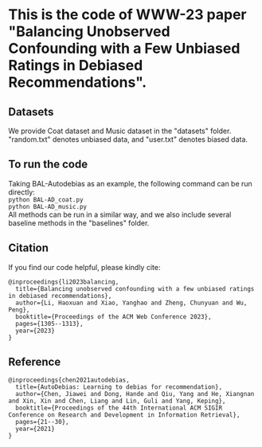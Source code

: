 # This is the code of WWW-23 paper "Balancing Unobserved Confounding with a Few Unbiased Ratings in Debiased Recommendations".

## Datasets
We provide Coat dataset and Music dataset in the "datasets" folder. "random.txt" denotes unbiased data, and "user.txt" denotes biased data. 

## To run the code
Taking BAL-Autodebias as an example, the following command can be run directly: \
`python BAL-AD_coat.py`\
`python BAL-AD_music.py`\
All methods can be run in a similar way, and we also include several baseline methods in the "baselines" folder.

## Citation
If you find our code helpful, please kindly cite:
```
@inproceedings{li2023balancing,
  title={Balancing unobserved confounding with a few unbiased ratings in debiased recommendations},
  author={Li, Haoxuan and Xiao, Yanghao and Zheng, Chunyuan and Wu, Peng},
  booktitle={Proceedings of the ACM Web Conference 2023},
  pages={1305--1313},
  year={2023}
}
```

## Reference
```
@inproceedings{chen2021autodebias,
  title={AutoDebias: Learning to debias for recommendation},
  author={Chen, Jiawei and Dong, Hande and Qiu, Yang and He, Xiangnan and Xin, Xin and Chen, Liang and Lin, Guli and Yang, Keping},
  booktitle={Proceedings of the 44th International ACM SIGIR Conference on Research and Development in Information Retrieval},
  pages={21--30},
  year={2021}
}
```
